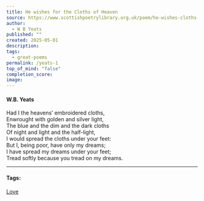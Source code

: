 ```yaml
---
title: He wishes for the Cloths of Heaven
source: https://www.scottishpoetrylibrary.org.uk/poem/he-wishes-cloths-heaven/
author:
  - W B Yeats
published: ""
created: 2025-05-01
description: 
tags:
  - great-poems
permalink: /yeats-1
top_of_mind: "false"
completion_score: 
image:
---
```

#### W.B. Yeats
Had I the heavens’ embroidered cloths,  
Enwrought with golden and silver light,  
The blue and the dim and the dark cloths  
Of night and light and the half-light,  
I would spread the cloths under your feet:  
But I, being poor, have only my dreams;  
I have spread my dreams under your feet;  
Tread softly because you tread on my dreams.

---

#### Tags:
[Love](https://www.scottishpoetrylibrary.org.uk/?mood=love)